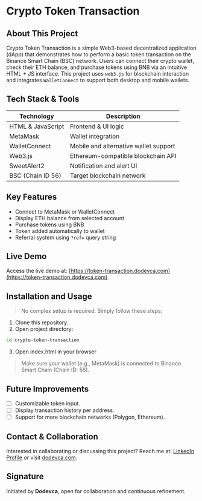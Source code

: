 # Crypto Token Transaction

## About This Project

Crypto Token Transaction is a simple Web3-based decentralized application (dApp) that demonstrates how to perform a basic token transaction on the Binance Smart Chain (BSC) network. Users can connect their crypto wallet, check their ETH balance, and purchase tokens using BNB via an intuitive HTML + JS interface. This project uses `web3.js` for blockchain interaction and integrates `WalletConnect` to support both desktop and mobile wallets.

## Tech Stack & Tools
| Technology       | Description                          |
|------------------|--------------------------------------|
| HTML & JavaScript | Frontend & UI logic                 |
| MetaMask         | Wallet integration                   |
| WalletConnect    | Mobile and alternative wallet support|
| Web3.js          | Ethereum-compatible blockchain API   |
| SweetAlert2      | Notification and alert UI            |
| BSC (Chain ID 56)| Target blockchain network            |

## Key Features
- Connect to MetaMask or WalletConnect
- Display ETH balance from selected account
- Purchase tokens using BNB
- Token added automatically to wallet
- Referral system using `?ref=` query string

## Live Demo
Access the live demo at: [https://token-transaction.dodevca.com](https://token-transaction.dodevca.com)

## Installation and Usage
> No complex setup is required. Simply follow these steps:

1. Clone this repository.
2. Open project directory:
```bash
cd crypto-token-transaction
```
3. Open index.html in your browser

> Make sure your wallet (e.g., MetaMask) is connected to Binance Smart Chain (Chain ID: 56).

## Future Improvements
- [ ] Customizable token input.
- [ ] Display transaction history per address.
- [ ] Support for more blockchain networks (Polygon, Ethereum).

## Contact & Collaboration
Interested in collaborating or discussing this project?
Reach me at: [LinkedIn Profile](https://linkedin.com/in/dodevca) or visit [dodevca.com](https://dodevca.com).

## Signature
Initiated by **Dodevca**, open for collaboration and continuous refinement.

